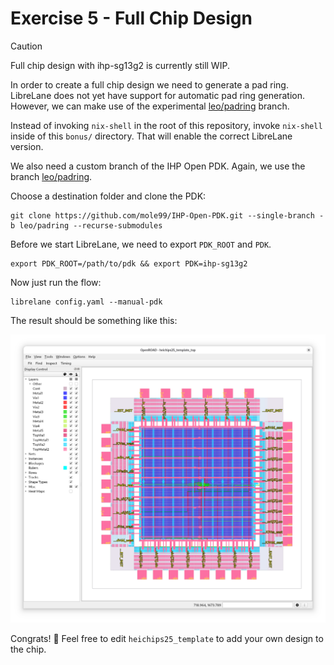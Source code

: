 # Exercise 5 - Full Chip Design


> [!CAUTION]
> Full chip design with ihp-sg13g2 is currently still WIP.

In order to create a full chip design we need to generate a pad ring. LibreLane does not yet have support for automatic pad ring generation. However, we can make use of the experimental [leo/padring](https://github.com/librelane/librelane/tree/leo/padring) branch.

Instead of invoking `nix-shell` in the root of this repository, invoke `nix-shell` inside of this `bonus/` directory. That will enable the correct LibreLane version.

We also need a custom branch of the IHP Open PDK. Again, we use the branch [leo/padring](https://github.com/mole99/IHP-Open-PDK/tree/leo/padring).

Choose a destination folder and clone the PDK:

```
git clone https://github.com/mole99/IHP-Open-PDK.git --single-branch -b leo/padring --recurse-submodules
```

Before we start LibreLane, we need to export `PDK_ROOT` and `PDK`.

```
export PDK_ROOT=/path/to/pdk && export PDK=ihp-sg13g2
```

Now just run the flow:

```
librelane config.yaml --manual-pdk
```

The result should be something like this:

![OpenROAD GUI](img/openroad_1.png)

Congrats! 🎉
Feel free to edit `heichips25_template` to add your own design to the chip.
